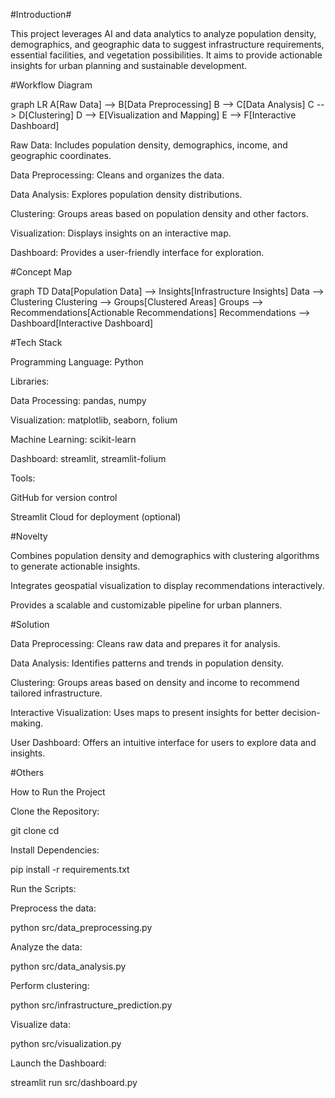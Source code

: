 #Introduction#

This project leverages AI and data analytics to analyze population density, demographics, and geographic data to suggest infrastructure requirements, essential facilities, and vegetation possibilities. It aims to provide actionable insights for urban planning and sustainable development.

#Workflow Diagram

graph LR
A[Raw Data] --> B[Data Preprocessing]
B --> C[Data Analysis]
C --> D[Clustering]
D --> E[Visualization and Mapping]
E --> F[Interactive Dashboard]

Raw Data: Includes population density, demographics, income, and geographic coordinates.

Data Preprocessing: Cleans and organizes the data.

Data Analysis: Explores population density distributions.

Clustering: Groups areas based on population density and other factors.

Visualization: Displays insights on an interactive map.

Dashboard: Provides a user-friendly interface for exploration.

#Concept Map

graph TD
Data[Population Data] --> Insights[Infrastructure Insights]
Data --> Clustering
Clustering --> Groups[Clustered Areas]
Groups --> Recommendations[Actionable Recommendations]
Recommendations --> Dashboard[Interactive Dashboard]

#Tech Stack

Programming Language: Python

Libraries:

Data Processing: pandas, numpy

Visualization: matplotlib, seaborn, folium

Machine Learning: scikit-learn

Dashboard: streamlit, streamlit-folium

Tools:

GitHub for version control

Streamlit Cloud for deployment (optional)

#Novelty

Combines population density and demographics with clustering algorithms to generate actionable insights.

Integrates geospatial visualization to display recommendations interactively.

Provides a scalable and customizable pipeline for urban planners.

#Solution

Data Preprocessing: Cleans raw data and prepares it for analysis.

Data Analysis: Identifies patterns and trends in population density.

Clustering: Groups areas based on density and income to recommend tailored infrastructure.

Interactive Visualization: Uses maps to present insights for better decision-making.

User Dashboard: Offers an intuitive interface for users to explore data and insights.

#Others

How to Run the Project

Clone the Repository:

git clone <repository-url>
cd <repository-folder>

Install Dependencies:

pip install -r requirements.txt

Run the Scripts:

Preprocess the data:

python src/data_preprocessing.py

Analyze the data:

python src/data_analysis.py

Perform clustering:

python src/infrastructure_prediction.py

Visualize data:

python src/visualization.py

Launch the Dashboard:

streamlit run src/dashboard.py
